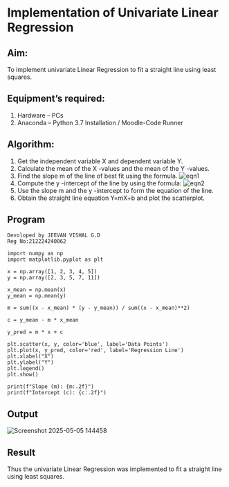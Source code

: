 # Implementation of Univariate Linear Regression
## Aim:
To implement univariate Linear Regression to fit a straight line using least squares.
## Equipment’s required:
1.	Hardware – PCs
2.	Anaconda – Python 3.7 Installation / Moodle-Code Runner
## Algorithm:
1.	Get the independent variable X and dependent variable Y.
2.	Calculate the mean of the X -values and the mean of the Y -values.
3.	Find the slope m of the line of best fit using the formula.
 ![eqn1](./eq1.jpg)
4.	Compute the y -intercept of the line by using the formula:
![eqn2](./eq2.jpg)  
5.	Use the slope m and the y -intercept to form the equation of the line.
6.	Obtain the straight line equation Y=mX+b and plot the scatterplot.
## Program
```
Devoloped by JEEVAN VISHAL G.D
Reg No:212224240062

import numpy as np
import matplotlib.pyplot as plt

x = np.array([1, 2, 3, 4, 5])
y = np.array([2, 3, 5, 7, 11])

x_mean = np.mean(x)
y_mean = np.mean(y)

m = sum((x - x_mean) * (y - y_mean)) / sum((x - x_mean)**2)

c = y_mean - m * x_mean

y_pred = m * x + c

plt.scatter(x, y, color='blue', label='Data Points')
plt.plot(x, y_pred, color='red', label='Regression Line')
plt.xlabel("X")
plt.ylabel("Y")
plt.legend()
plt.show()

print(f"Slope (m): {m:.2f}")
print(f"Intercept (c): {c:.2f}")

```
## Output

![Screenshot 2025-05-05 144458](https://github.com/user-attachments/assets/e4c0d5e4-5d1b-4d1f-a0fd-2a1e07dda0c5)


## Result
Thus the univariate Linear Regression was implemented to fit a straight line using least squares.
